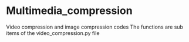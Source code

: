 # Multimedia_compression
Video compression and image compression codes
The functions are sub items of the video_compression.py file
